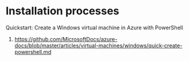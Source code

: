 # Installation processes

Quickstart: Create a Windows virtual machine in Azure with PowerShell
1.  https://github.com/MicrosoftDocs/azure-docs/blob/master/articles/virtual-machines/windows/quick-create-powershell.md


